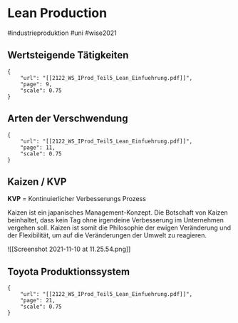 # Lean Production
#industrieproduktion #uni #wise2021 

## Wertsteigende Tätigkeiten

```pdf
{
	"url": "[[2122_WS_IProd_Teil5_Lean_Einfuehrung.pdf]]",
	"page": 9,
	"scale": 0.75
}
```


## Arten der Verschwendung

```pdf
{
	"url": "[[2122_WS_IProd_Teil5_Lean_Einfuehrung.pdf]]",
	"page": 11,
	"scale": 0.75
}
```


## Kaizen / KVP

**KVP** = Kontinuierlicher Verbesserungs Prozess

Kaizen ist ein japanisches Management-Konzept. Die Botschaft von Kaizen beinhaltet, dass kein Tag ohne irgendeine Verbesserung im Unternehmen vergehen soll. Kaizen ist somit die Philosophie der ewigen Veränderung und der Flexibilität, um auf die Veränderungen der Umwelt zu reagieren.

![[Screenshot 2021-11-10 at 11.25.54.png]]


## Toyota Produktionssystem

```pdf
{
	"url": "[[2122_WS_IProd_Teil5_Lean_Einfuehrung.pdf]]",
	"page": 21,
	"scale": 0.75
}
```


